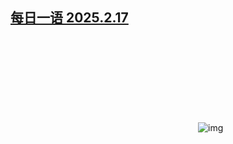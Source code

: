 <!--1739811620000-->
[每日一语 2025.2.17](https://chinadigitaltimes.net/chinese/715931.html)
------

<p><img decoding="async" src="data:image/svg+xml,%3Csvg%20xmlns='http://www.w3.org/2000/svg'%20viewBox='0%200%200%200'%3E%3C/svg%3E" alt="img" data-lazy-src="https://chinadigitaltimes.net/chinese/files/2025/02/2025.2.17.png"><noscript><img decoding="async" src="https://chinadigitaltimes.net/chinese/files/2025/02/2025.2.17.png" alt="img"></noscript></p><div class="addtoany_share_save_container addtoany_content addtoany_content_bottom"><div class="a2a_kit a2a_kit_size_32 addtoany_list" data-a2a-url="https://chinadigitaltimes.net/chinese/715931.html" data-a2a-title="每日一语 2025.2.17"><a class="a2a_button_facebook" href="https://www.addtoany.com/add_to/facebook?linkurl=https%3A%2F%2Fchinadigitaltimes.net%2Fchinese%2F715931.html&amp;linkname=%E6%AF%8F%E6%97%A5%E4%B8%80%E8%AF%AD%202025.2.17" title="Facebook" rel="nofollow noopener" target="_blank"></a><a class="a2a_button_twitter" href="https://www.addtoany.com/add_to/twitter?linkurl=https%3A%2F%2Fchinadigitaltimes.net%2Fchinese%2F715931.html&amp;linkname=%E6%AF%8F%E6%97%A5%E4%B8%80%E8%AF%AD%202025.2.17" title="Twitter" rel="nofollow noopener" target="_blank"></a><a class="a2a_button_telegram" href="https://www.addtoany.com/add_to/telegram?linkurl=https%3A%2F%2Fchinadigitaltimes.net%2Fchinese%2F715931.html&amp;linkname=%E6%AF%8F%E6%97%A5%E4%B8%80%E8%AF%AD%202025.2.17" title="Telegram" rel="nofollow noopener" target="_blank"></a><a class="a2a_button_reddit" href="https://www.addtoany.com/add_to/reddit?linkurl=https%3A%2F%2Fchinadigitaltimes.net%2Fchinese%2F715931.html&amp;linkname=%E6%AF%8F%E6%97%A5%E4%B8%80%E8%AF%AD%202025.2.17" title="Reddit" rel="nofollow noopener" target="_blank"></a><a class="a2a_button_whatsapp" href="https://www.addtoany.com/add_to/whatsapp?linkurl=https%3A%2F%2Fchinadigitaltimes.net%2Fchinese%2F715931.html&amp;linkname=%E6%AF%8F%E6%97%A5%E4%B8%80%E8%AF%AD%202025.2.17" title="WhatsApp" rel="nofollow noopener" target="_blank"></a><a class="a2a_button_email" href="https://www.addtoany.com/add_to/email?linkurl=https%3A%2F%2Fchinadigitaltimes.net%2Fchinese%2F715931.html&amp;linkname=%E6%AF%8F%E6%97%A5%E4%B8%80%E8%AF%AD%202025.2.17" title="Email" rel="nofollow noopener" target="_blank"></a><a class="a2a_button_copy_link" href="https://www.addtoany.com/add_to/copy_link?linkurl=https%3A%2F%2Fchinadigitaltimes.net%2Fchinese%2F715931.html&amp;linkname=%E6%AF%8F%E6%97%A5%E4%B8%80%E8%AF%AD%202025.2.17" title="Copy Link" rel="nofollow noopener" target="_blank"></a><a class="a2a_dd addtoany_share_save addtoany_share" href="https://www.addtoany.com/share"></a></div></div>
